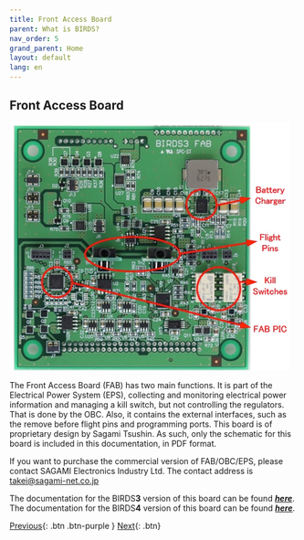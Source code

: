 ```yaml
---
title: Front Access Board
parent: What is BIRDS?
nav_order: 5
grand_parent: Home
layout: default
lang: en
---
```


## Front Access Board

![Front Access Board PCB](/assets/images/FAB-Board.png)

The Front Access Board (FAB) has two main functions. It is part of the Electrical Power System (EPS), collecting and monitoring electrical power information and managing a kill switch, but not controlling the regulators. That is done by the OBC. Also, it contains the external interfaces, such as the remove before flight pins and programming ports. This board is of proprietary design by Sagami Tsushin. As such, only the schematic for this board is included in this documentation, in PDF format.

If you want to purchase the commercial version of FAB/OBC/EPS, please contact SAGAMI Electronics Industry Ltd.
The contact address is takei@sagami-net.co.jp

The documentation for the BIRDS**3** version of this board can be found  [***here***](https://github.com/BIRDSOpenSource/BIRDS3-FAB).
The documentation for the BIRDS**4** version of this board can be found  [***here***](https://github.com/BIRDSOpenSource/BIRDS4-FAB).

[Previous]({{site.url}}./){: .btn .btn-purple }
[Next]({{site.url}}/get-started/reference.html){: .btn}